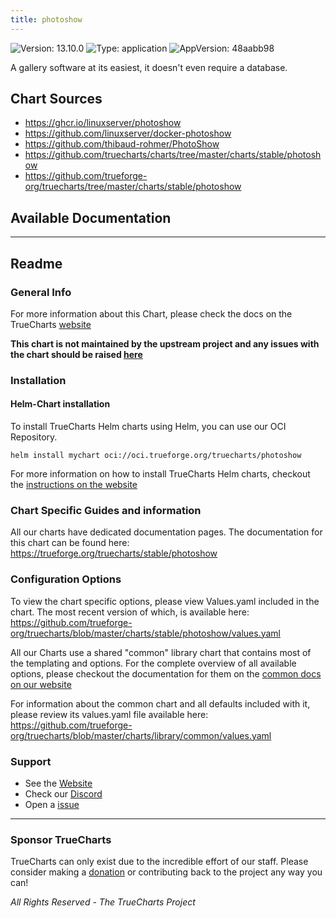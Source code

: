 ```yaml
---
title: photoshow
---
```


![Version: 13.10.0](https://img.shields.io/badge/Version-13.10.0-informational?style=flat-square) ![Type: application](https://img.shields.io/badge/Type-application-informational?style=flat-square) ![AppVersion: 48aabb98](https://img.shields.io/badge/AppVersion-48aabb98-informational?style=flat-square)

A gallery software at its easiest, it doesn't even require a database.

## Chart Sources

- https://ghcr.io/linuxserver/photoshow
- https://github.com/linuxserver/docker-photoshow
- https://github.com/thibaud-rohmer/PhotoShow
- https://github.com/truecharts/charts/tree/master/charts/stable/photoshow
- https://github.com/trueforge-org/truecharts/tree/master/charts/stable/photoshow

## Available Documentation



---

## Readme


### General Info

For more information about this Chart, please check the docs on the TrueCharts [website](https://trueforge.org/truecharts/stable/photoshow)

**This chart is not maintained by the upstream project and any issues with the chart should be raised [here](https://github.com/trueforge-org/truecharts/issues/new/choose)**

### Installation

#### Helm-Chart installation

To install TrueCharts Helm charts using Helm, you can use our OCI Repository.

`helm install mychart oci://oci.trueforge.org/truecharts/photoshow`

For more information on how to install TrueCharts Helm charts, checkout the [instructions on the website](https://trueforge.org/truecharts/guides/)

### Chart Specific Guides and information

All our charts have dedicated documentation pages.
The documentation for this chart can be found here:
https://trueforge.org/truecharts/stable/photoshow

### Configuration Options

To view the chart specific options, please view Values.yaml included in the chart.
The most recent version of which, is available here: https://github.com/trueforge-org/truecharts/blob/master/charts/stable/photoshow/values.yaml

All our Charts use a shared "common" library chart that contains most of the templating and options.
For the complete overview of all available options, please checkout the documentation for them on the [common docs on our website](https://trueforge.org/truecharts-common/)

For information about the common chart and all defaults included with it, please review its values.yaml file available here: https://github.com/trueforge-org/truecharts/blob/master/charts/library/common/values.yaml

### Support

- See the [Website](https://truecharts.org)
- Check our [Discord](https://discord.gg/tVsPTHWTtr)
- Open a [issue](https://github.com/trueforge-org/truecharts/issues/new/choose)

---

### Sponsor TrueCharts

TrueCharts can only exist due to the incredible effort of our staff.
Please consider making a [donation](https://trueforge.org/general/sponsor/) or contributing back to the project any way you can!

_All Rights Reserved - The TrueCharts Project_
